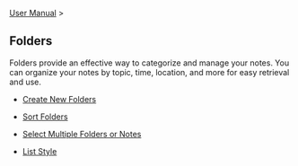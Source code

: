 [User Manual](/dragonnest/drawnote/manual/en) >

Folders
---

Folders provide an effective way to categorize and manage your notes. You can organize your notes by topic, time, location, and more for easy retrieval and use.

- [Create New Folders](new-folder.md)

- [Sort Folders](sort_folders.md)

- [Select Multiple Folders or Notes](select_multiple_folders_or_notes.md)

- [List Style](list_style.md)